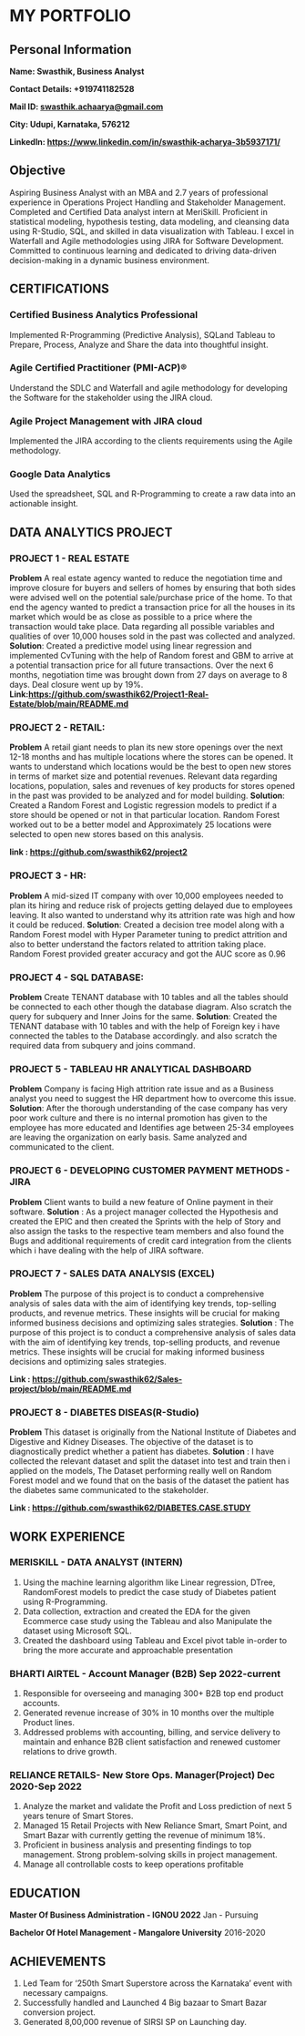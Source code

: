 # MY PORTFOLIO

## Personal Information
**Name: Swasthik, Business Analyst**

**Contact Details: +919741182528**

**Mail ID: swasthik.achaarya@gmail.com**

**City: Udupi, Karnataka, 576212**

**LinkedIn: https://www.linkedin.com/in/swasthik-acharya-3b5937171/**


## Objective

Aspiring Business Analyst with an MBA and 2.7 years of professional experience in Operations Project
Handling and Stakeholder Management. Completed and Certified Data analyst intern at MeriSkill. Proficient in statistical modeling, hypothesis testing, data
modeling, and cleansing data using R-Studio, SQL, and skilled in data visualization with Tableau. I excel in
Waterfall and Agile methodologies using JIRA for Software Development. Committed to continuous
learning and dedicated to driving data-driven decision-making in a dynamic business environment.

## CERTIFICATIONS
### Certified Business Analytics Professional
Implemented R-Programming (Predictive Analysis), SQLand Tableau to Prepare, Process, Analyze and Share the data into thoughtful insight.

### Agile Certified Practitioner (PMI-ACP)® 
Understand the SDLC and Waterfall and agile methodology for developing the Software for the stakeholder using the JIRA cloud.

### Agile Project Management with JIRA cloud 
Implemented the JIRA according to the clients requirements using the Agile methodology.

### Google Data Analytics 
Used the spreadsheet, SQL and R-Programming to create a raw data into an actionable insight.


## DATA ANALYTICS PROJECT

### PROJECT 1 - REAL ESTATE

**Problem**
A real estate agency wanted to reduce the negotiation time and improve
closure for buyers and sellers of homes by ensuring that both sides were advised well on the potential
sale/purchase price of the home. To that end the agency wanted to predict a transaction price for all the
houses in its market which would be as close as possible to a price where the transaction would take place.
Data regarding all possible variables and qualities of over 10,000 houses sold in the past was collected and
analyzed.
**Solution**: Created a predictive model using linear regression and implemented CvTuning with the help of
Random forest and GBM to arrive at a potential transaction price for all future transactions. Over the next 6
months, negotiation time was brought down from 27 days on average to 8 days. Deal closure went up by
19%.
**Link:https://github.com/swasthik62/Project1-Real-Estate/blob/main/README.md**

### PROJECT 2 - RETAIL:

**Problem**
A retail giant needs to plan its new store openings over the next 12-18 months and
has multiple locations where the stores can be opened. It wants to understand which locations would be
the best to open new stores in terms of market size and potential revenues. Relevant data regarding
locations, population, sales and revenues of key products for stores opened in the past was provided to
be analyzed and for model building.
**Solution**: Created a Random Forest and Logistic regression models to predict if a store should be opened
or not in that particular location. Random Forest worked out to be a better model and Approximately 25
locations were selected to open new stores based on this analysis.

**link : https://github.com/swasthik62/project2**

### PROJECT 3 - HR:

**Problem**
A mid-sized IT company with over 10,000 employees needed to plan its hiring and
reduce risk of projects getting delayed due to employees leaving. It also wanted to understand why its
attrition rate was high and how it could be reduced.
**Solution**: Created a decision tree model along with a Random Forest model with Hyper Parameter tuning
to predict attrition and also to better understand the factors related to attrition taking place. Random
Forest provided greater accuracy and got the AUC score as 0.96

### PROJECT 4 - SQL DATABASE: 

**Problem**
Create TENANT database with 10 tables and all the tables should be
connected to each other though the database diagram. Also scratch the query for subquery and Inner
Joins for the same.
**Solution**: Created the TENANT database with 10 tables and with the help of Foreign key i have connected
the tables to the Database accordingly. and also scratch the required data from subquery and joins
command.

### PROJECT 5 -  TABLEAU HR ANALYTICAL DASHBOARD

**Problem**
Company is facing High attrition rate issue and as a Business analyst you need to suggest the HR department how to overcome this issue.
**Solution**: After the thorough understanding of the case company has very poor work culture and there is
no internal promotion has given to the employee has more educated and Identifies age between 25-34
employees are leaving the organization on early basis. Same analyzed and communicated to the client.

### PROJECT 6 - DEVELOPING CUSTOMER PAYMENT METHODS - JIRA

**Problem**
Client wants to build a new feature of Online payment in their software.
**Solution** : As a project manager collected the Hypothesis and created the EPIC and then created the
Sprints with the help of Story and also assign the tasks to the respective team members and also found
the Bugs and additional requirements of credit card integration from the clients which i have dealing with
the help of JIRA software.

### PROJECT 7 - SALES DATA ANALYSIS (EXCEL)

**Problem**
The purpose of this project is to conduct a
comprehensive analysis of sales data with the aim of identifying key trends, top-selling products, and
revenue metrics. These insights will be crucial for making informed business decisions and optimizing
sales strategies.
**Solution** : The purpose of this project is to conduct a
comprehensive analysis of sales data with the aim of identifying key trends, top-selling products, and
revenue metrics. These insights will be crucial for making informed business decisions and optimizing
sales strategies.

**Link : https://github.com/swasthik62/Sales-project/blob/main/README.md**

### PROJECT 8 - DIABETES DISEAS(R-Studio)

**Problem**
This dataset is originally from the National Institute of Diabetes
and Digestive and Kidney Diseases. The objective of the dataset is to diagnostically predict whether a
patient has diabetes.
**Solution** : I have collected the relevant dataset and split the dataset into test and train then i applied on the
models, The Dataset performing really well on Random Forest model and we found that on the basis of
the dataset the patient has the diabetes same communicated to the stakeholder.

**Link : https://github.com/swasthik62/DIABETES.CASE.STUDY**


## WORK EXPERIENCE

### MERISKILL - DATA ANALYST (INTERN) 
1. Using the machine learning algorithm like Linear regression, DTree, RandomForest models to predict
the case study of Diabetes patient using R-Programming.
2. Data collection, extraction and created the EDA for the given Ecommerce case study using the
Tableau and also Manipulate the dataset using Microsoft SQL.
3. Created the dashboard using Tableau and Excel pivot table in-order to bring the more accurate and
approachable presentation

### BHARTI AIRTEL - Account Manager (B2B)                                                                             Sep 2022-current  
1. Responsible for overseeing and managing 300+ B2B top end product accounts.
2. Generated revenue increase of 30% in 10 months over the multiple Product lines.
3. Addressed problems with accounting, billing, and service delivery to maintain and enhance B2B client
satisfaction and renewed customer relations to drive growth.

### RELIANCE RETAILS- New Store Ops. Manager(Project)                                                               Dec 2020-Sep 2022
1.  Analyze the market and validate the Profit and Loss prediction of next 5 years tenure of Smart Stores.
2.  Managed 15 Retail Projects with New Reliance Smart, Smart Point, and Smart Bazar with currently
getting the revenue of minimum 18%.
3.  Proficient in business analysis and presenting findings to top management. Strong problem-solving
skills in project management.
4.  Manage all controllable costs to keep operations profitable

## EDUCATION

**Master Of Business Administration - IGNOU 2022**                                                                    Jan - Pursuing

**Bachelor Of Hotel Management - Mangalore University**                                                                    2016-2020


## ACHIEVEMENTS

1. Led Team for ‘250th Smart Superstore across the Karnataka’ event with necessary campaigns.
2. Successfully handled and Launched 4 Big bazaar to Smart Bazar conversion project. 
3. Generated 8,00,000 revenue of SIRSI SP on Launching day.
